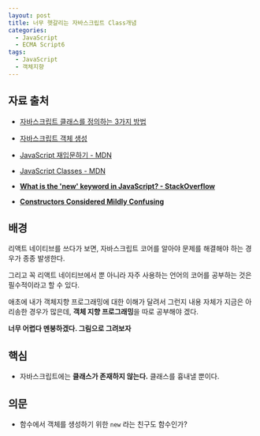 ```yaml
---
layout: post
title: 너무 헷갈리는 자바스크립트 Class개념
categories:
  - JavaScript
  - ECMA Script6
tags:
  - JavaScript
  - 객체지향
---
```


## 자료 출처
- [자바스크립트 클래스를 정의하는 3가지 방법](http://steadypost.net/post/lecture/id/13/)

- [자바스크립트 객체 생성](http://wit.nts-corp.com/2014/03/05/1042)

- [JavaScript 재입문하기 - MDN](https://developer.mozilla.org/ko/docs/A_re-introduction_to_JavaScript#.EC.82.AC.EC.9A.A9.EC.9E.90_.EC.A0.95.EC.9D.98_.EA.B0.9D.EC.B2.B4)

- [JavaScript Classes - MDN](https://developer.mozilla.org/ko/docs/Web/JavaScript/Reference/Classes)

- **[What is the 'new' keyword in JavaScript? - StackOverflow](http://stackoverflow.com/questions/1646698/what-is-the-new-keyword-in-javascript)**

- **[Constructors Considered Mildly Confusing](https://zeekat.nl/articles/constructors-considered-mildly-confusing.html)**

## 배경

리액트 네이티브를 쓰다가 보면, 자바스크립트 코어를 알아야 문제를 해결해야 하는 경우가 종종 발생한다.

그리고 꼭 리액트 네이티브에서 뿐 아니라 자주 사용하는 언어의 코어를 공부하는 것은 필수적이라고 할 수 있다.

애초에 내가 객체지향 프로그래밍에 대한 이해가 달려서 그런지 내용 자체가 지금은 아리송한 경우가 많은데, **객체 지향 프로그래밍**을 따로 공부해야 겠다.

**너무 어렵다 멘붕하겠다. 그림으로 그려보자**

## 핵심

- 자바스크립트에는 **클래스가 존재하지 않는다.** 클래스를 흉내낼 뿐이다.

## 의문

- 함수에서 객체를 생성하기 위한 `new` 라는 친구도 함수인가?